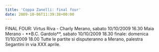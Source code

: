 ```yaml
---
title: 'Coppa Zanelli: final four'
date: 2009-10-06T11:39:38+00:00
---
```

FINAL FOUR: Virtus Riva - Charly Merano, sabato 10/10/2009 16.30 Maia Merano - \*\*B.C. Gardolo\*\*, sabato 10/10/2009 18.30 finale: domenica 11/10/2009 18.00 Tutte le partite si disputeranno a Merano, palestra Segantini in via XXX aprile.